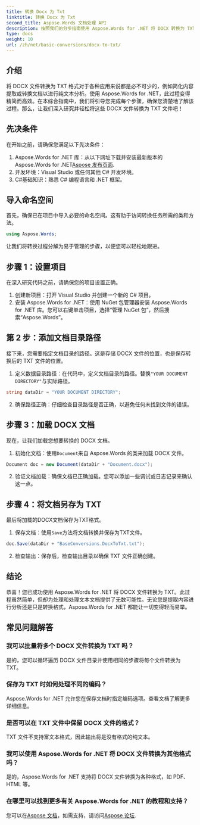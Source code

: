 ```yaml
---
title: 转换 Docx 为 Txt
linktitle: 转换 Docx 为 Txt
second_title: Aspose.Words 文档处理 API
description: 按照我们的分步指南使用 Aspose.Words for .NET 将 DOCX 转换为 TXT。学习如何高效、轻松地转换文档。
type: docs
weight: 10
url: /zh/net/basic-conversions/docx-to-txt/
---
```

## 介绍

将 DOCX 文件转换为 TXT 格式对于各种应用来说都是必不可少的，例如简化内容提取或转换文档以进行纯文本分析。使用 Aspose.Words for .NET，此过程变得精简而高效。在本综合指南中，我们将引导您完成每个步骤，确保您清楚地了解该过程。那么，让我们深入研究并轻松将这些 DOCX 文件转换为 TXT 文件吧！

## 先决条件

在开始之前，请确保您满足以下先决条件：

1.  Aspose.Words for .NET 库：从以下网址下载并安装最新版本的 Aspose.Words for .NET[Aspose 发布页面](https://releases.aspose.com/words/net/).
2. 开发环境：Visual Studio 或任何其他 C# 开发环境。
3. C#基础知识：熟悉 C# 编程语言和 .NET 框架。

## 导入命名空间

首先，确保已在项目中导入必要的命名空间。这有助于访问转换任务所需的类和方法。

```csharp
using Aspose.Words;
```

让我们将转换过程分解为易于管理的步骤，以便您可以轻松地跟进。

## 步骤 1：设置项目

在深入研究代码之前，请确保您的项目设置正确。

1. 创建新项目：打开 Visual Studio 并创建一个新的 C# 项目。
2. 安装 Aspose.Words for .NET：使用 NuGet 包管理器安装 Aspose.Words for .NET 库。您可以右键单击项目，选择“管理 NuGet 包”，然后搜索“Aspose.Words”。

## 第 2 步：添加文档目录路径

接下来，您需要指定文档目录的路径。这是存储 DOCX 文件的位置，也是保存转换后的 TXT 文件的位置。

1. 定义数据目录路径：在代码中，定义文档目录的路径。替换`"YOUR DOCUMENT DIRECTORY"`与实际路径。

```csharp
string dataDir = "YOUR DOCUMENT DIRECTORY";
```

2. 确保路径正确：仔细检查目录路径是否正确，以避免任何未找到文件的错误。

## 步骤 3：加载 DOCX 文档

现在，让我们加载您想要转换的 DOCX 文档。

1. 初始化文档：使用`Document`来自 Aspose.Words 的类来加载 DOCX 文件。

```csharp
Document doc = new Document(dataDir + "Document.docx");
```

2. 验证文档加载：确保文档已正确加载。您可以添加一些调试或日志记录来确认这一点。

## 步骤 4：将文档另存为 TXT

最后将加载的DOCX文档保存为TXT格式。

1. 保存文档：使用`Save`方法将文档转换并保存为TXT文件。

```csharp
doc.Save(dataDir + "BaseConversions.DocxToTxt.txt");
```

2. 检查输出：保存后，检查输出目录以确保 TXT 文件正确创建。

## 结论

恭喜！您已成功使用 Aspose.Words for .NET 将 DOCX 文件转换为 TXT。此过程虽然简单，但却为处理和处理文本文档提供了无数可能性。无论您是提取内容进行分析还是只是转换格式，Aspose.Words for .NET 都能让一切变得轻而易举。

## 常见问题解答

### 我可以批量将多个 DOCX 文件转换为 TXT 吗？

是的，您可以循环遍历 DOCX 文件目录并使用相同的步骤将每个文件转换为 TXT。

### 保存为 TXT 时如何处理不同的编码？

Aspose.Words for .NET 允许您在保存文档时指定编码选项。查看文档了解更多详细信息。

### 是否可以在 TXT 文件中保留 DOCX 文件的格式？

TXT 文件不支持富文本格式，因此输出将是没有格式的纯文本。

### 我可以使用 Aspose.Words for .NET 将 DOCX 文件转换为其他格式吗？

是的，Aspose.Words for .NET 支持将 DOCX 文件转换为各种格式，如 PDF、HTML 等。

### 在哪里可以找到更多有关 Aspose.Words for .NET 的教程和支持？

您可以在[Aspose 文档](https://reference.aspose.com/words/net/)，如需支持，请访问[Aspose 论坛](https://forum.aspose.com/c/words/8).

